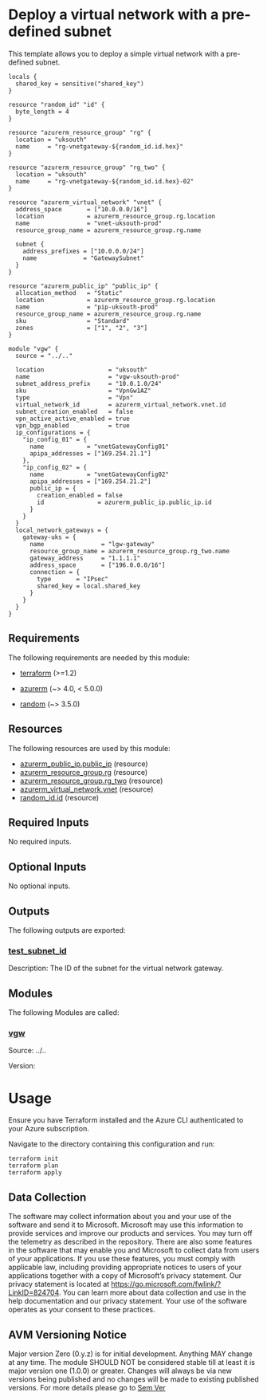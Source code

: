 <!-- BEGIN_TF_DOCS -->
# Deploy a virtual network with a pre-defined subnet

This template allows you to deploy a simple virtual network with a pre-defined subnet.

```hcl
locals {
  shared_key = sensitive("shared_key")
}

resource "random_id" "id" {
  byte_length = 4
}

resource "azurerm_resource_group" "rg" {
  location = "uksouth"
  name     = "rg-vnetgateway-${random_id.id.hex}"
}

resource "azurerm_resource_group" "rg_two" {
  location = "uksouth"
  name     = "rg-vnetgateway-${random_id.id.hex}-02"
}

resource "azurerm_virtual_network" "vnet" {
  address_space       = ["10.0.0.0/16"]
  location            = azurerm_resource_group.rg.location
  name                = "vnet-uksouth-prod"
  resource_group_name = azurerm_resource_group.rg.name

  subnet {
    address_prefixes = ["10.0.0.0/24"]
    name             = "GatewaySubnet"
  }
}

resource "azurerm_public_ip" "public_ip" {
  allocation_method   = "Static"
  location            = azurerm_resource_group.rg.location
  name                = "pip-uksouth-prod"
  resource_group_name = azurerm_resource_group.rg.name
  sku                 = "Standard"
  zones               = ["1", "2", "3"]
}

module "vgw" {
  source = "../.."

  location                  = "uksouth"
  name                      = "vgw-uksouth-prod"
  subnet_address_prefix     = "10.0.1.0/24"
  sku                       = "VpnGw1AZ"
  type                      = "Vpn"
  virtual_network_id        = azurerm_virtual_network.vnet.id
  subnet_creation_enabled   = false
  vpn_active_active_enabled = true
  vpn_bgp_enabled           = true
  ip_configurations = {
    "ip_config_01" = {
      name            = "vnetGatewayConfig01"
      apipa_addresses = ["169.254.21.1"]
    },
    "ip_config_02" = {
      name            = "vnetGatewayConfig02"
      apipa_addresses = ["169.254.21.2"]
      public_ip = {
        creation_enabled = false
        id               = azurerm_public_ip.public_ip.id
      }
    }
  }
  local_network_gateways = {
    gateway-uks = {
      name                = "lgw-gateway"
      resource_group_name = azurerm_resource_group.rg_two.name
      gateway_address     = "1.1.1.1"
      address_space       = ["196.0.0.0/16"]
      connection = {
        type       = "IPsec"
        shared_key = local.shared_key
      }
    }
  }
}

```

<!-- markdownlint-disable MD033 -->
## Requirements

The following requirements are needed by this module:

- <a name="requirement_terraform"></a> [terraform](#requirement\_terraform) (>=1.2)

- <a name="requirement_azurerm"></a> [azurerm](#requirement\_azurerm) (~> 4.0, < 5.0.0)

- <a name="requirement_random"></a> [random](#requirement\_random) (~> 3.5.0)

## Resources

The following resources are used by this module:

- [azurerm_public_ip.public_ip](https://registry.terraform.io/providers/hashicorp/azurerm/latest/docs/resources/public_ip) (resource)
- [azurerm_resource_group.rg](https://registry.terraform.io/providers/hashicorp/azurerm/latest/docs/resources/resource_group) (resource)
- [azurerm_resource_group.rg_two](https://registry.terraform.io/providers/hashicorp/azurerm/latest/docs/resources/resource_group) (resource)
- [azurerm_virtual_network.vnet](https://registry.terraform.io/providers/hashicorp/azurerm/latest/docs/resources/virtual_network) (resource)
- [random_id.id](https://registry.terraform.io/providers/hashicorp/random/latest/docs/resources/id) (resource)

<!-- markdownlint-disable MD013 -->
## Required Inputs

No required inputs.

## Optional Inputs

No optional inputs.

## Outputs

The following outputs are exported:

### <a name="output_test_subnet_id"></a> [test\_subnet\_id](#output\_test\_subnet\_id)

Description: The ID of the subnet for the virtual network gateway.

## Modules

The following Modules are called:

### <a name="module_vgw"></a> [vgw](#module\_vgw)

Source: ../..

Version:

# Usage

Ensure you have Terraform installed and the Azure CLI authenticated to your Azure subscription.

Navigate to the directory containing this configuration and run:

```pwsh
terraform init
terraform plan
terraform apply
```
<!-- markdownlint-disable-next-line MD041 -->
## Data Collection

The software may collect information about you and your use of the software and send it to Microsoft. Microsoft may use this information to provide services and improve our products and services. You may turn off the telemetry as described in the repository. There are also some features in the software that may enable you and Microsoft to collect data from users of your applications. If you use these features, you must comply with applicable law, including providing appropriate notices to users of your applications together with a copy of Microsoft’s privacy statement. Our privacy statement is located at <https://go.microsoft.com/fwlink/?LinkID=824704>. You can learn more about data collection and use in the help documentation and our privacy statement. Your use of the software operates as your consent to these practices.

## AVM Versioning Notice

Major version Zero (0.y.z) is for initial development. Anything MAY change at any time. The module SHOULD NOT be considered stable till at least it is major version one (1.0.0) or greater. Changes will always be via new versions being published and no changes will be made to existing published versions. For more details please go to [Sem Ver](https://semver.org/)
<!-- END_TF_DOCS -->